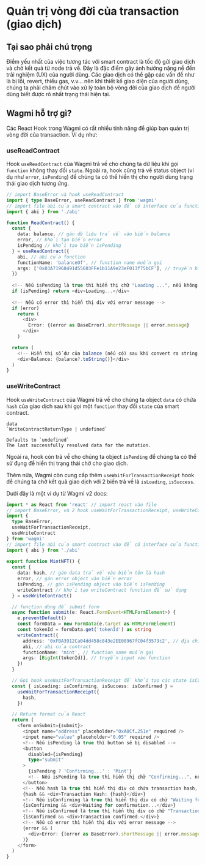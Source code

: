 # Quản trị vòng đời của transaction (giao dịch)

## Tại sao phải chú trọng
Điểm yếu nhất của việc tương tác với smart contract là tốc độ gửi giao dịch và chờ kết quả từ node trả về. Đây là đặc điểm gây ảnh hưởng nặng nề đến trải nghiệm (UX) của người dùng. Các giao dịch có thể gặp các vấn đề như là bị lỗi, revert, thiếu gas, v.v... nên khi thiết kế giao diện của người dùng, chúng ta phải chăm chút vào xử lý toàn bộ vòng đời của giao dịch để người dùng biết được rõ nhất trạng thái hiện tại.

## Wagmi hỗ trợ gì?
Các React Hook trong Wagmi có rất nhiều tính năng để giúp bạn quản trị vòng đời của transaction. Ví dụ như:

### useReadContract
Hook `useReadContract` của Wagmi trả về cho chúng ta dữ liệu khi gọi `function` không thay đổi `state`. Ngoài ra, hook cũng trả về status object (ví dụ như `error`, `isPending`) để chúng ta có thể hiển thị cho người dùng trạng thái giao dịch tương ứng.

```ts
// import BaseError và hook useReadContract
import { type BaseError, useReadContract } from 'wagmi'
// import file abi của smart contract vào để có interface của function
import { abi } from './abi'

function ReadContract() {
  const { 
    data: balance, // gán dữ liệu trả về vào biến balance
    error, // khởi tạo biến error
    isPending // khởi tạo biến isPending
  } = useReadContract({
    abi, // abi của function
    functionName: 'balanceOf', // function name muốn gọi
    args: ['0x03A71968491d55603FFe1b11A9e23eF013f75bCF'], // truyền biến vào cho function
  })
  
  <!-- Nếu isPending là true thì hiển thị chữ "Loading ...", nếu không thì biến mất -->
  if (isPending) return <div>Loading...</div> 
  
  <!-- Nếu có error thì hiển thị div với error message --> 
  if (error) 
    return ( 
      <div>
        Error: {(error as BaseError).shortMessage || error.message} 
      </div> 
    )  

  return (
    <!-- Hiển thị số dư của balance (nếu có) sau khi convert ra string format -->
    <div>Balance: {balance?.toString()}</div>
  )
}
```

### useWriteContract
Hook `useWriteContract` của Wagmi trả về cho chúng ta object `data` có chứa `hash` của giao dịch sau khi gọi một `function` thay đổi `state` của smart contract.

```
data
`WriteContractReturnType | undefined`

Defaults to `undefined`
The last successfully resolved data for the mutation.
```

Ngoài ra, hook còn trả về cho chúng ta object `isPending` để chúng ta có thể sử đụng để hiển thị trạng thái chờ cho giao dịch.

Thêm nữa, Wagmi còn cung cấp thêm `useWaitForTransactionReceipt` hook để chúng ta chờ kết quả giao dịch với 2 biến trả về là `isLoading`, `isSuccess`.

Dưới đây là một ví dụ từ Wagmi v2 docs:

```ts
import * as React from 'react' // import react vào file
// import BaseError, và 2 hook useWaitForTransactionReceipt, useWriteContract từ thư viện wagmi
import { 
  type BaseError, 
  useWaitForTransactionReceipt, 
  useWriteContract 
} from 'wagmi'
// import file abi của smart contract vào để có interface của function
import { abi } from './abi'
 
export function MintNFT() {
  const { 
    data: hash, // gán data trả về vào biến tên là hash
    error, // gán error object vào biến error
    isPending, // gán isPending object vào biến isPending
    writeContract // khởi tạo writeContract function để sử dụng
  } = useWriteContract() 

  // function dùng để submit form
  async function submit(e: React.FormEvent<HTMLFormElement>) { 
    e.preventDefault() 
    const formData = new FormData(e.target as HTMLFormElement) 
    const tokenId = formData.get('tokenId') as string 
    writeContract({
      address: '0xFBA3912Ca04dd458c843e2EE08967fC04f3579c2', // địa chỉ của contract
      abi, // abi của contract
      functionName: 'mint', // function name muốn gọi
      args: [BigInt(tokenId)], // truyền input vào function
    })
  } 

  // Gọi hook useWaitForTransactionReceipt để khởi tạo các state isConfirming và isConfirmed
  const { isLoading: isConfirming, isSuccess: isConfirmed } = 
    useWaitForTransactionReceipt({ 
      hash, 
    }) 

  // Return format của React
  return (
    <form onSubmit={submit}>
      <input name="address" placeholder="0xA0Cf…251e" required />
      <input name="value" placeholder="0.05" required />
      <!-- Nếu isPending là true thì button sẽ bị disabled -->
      <button 
        disabled={isPending} 
        type="submit"
      >
        {isPending ? 'Confirming...' : 'Mint'} 
        <!-- Nếu isPending là true thì hiển thị chữ "Confirming...", nếu không thì hiển thị chữ "Mint" -->
      </button>
      <!-- Nếu hash là true thì hiển thị div có chứa transaction hash, không thì biến mất -->
      {hash && <div>Transaction Hash: {hash}</div>}
      <!-- Nếu isConfirming là true thì hiển thị div có chữ "Waiting for confirmation..." -->
      {isConfirming && <div>Waiting for confirmation...</div>} 
      <!-- Nếu isConfirmed là true thì hiển thị div có chữ "Transaction confirmed." -->
      {isConfirmed && <div>Transaction confirmed.</div>}
      <!-- Nếu có error thì hiển thị div với error message -->
      {error && ( 
        <div>Error: {(error as BaseError).shortMessage || error.message}</div> 
      )} 
    </form>
  )
}
```